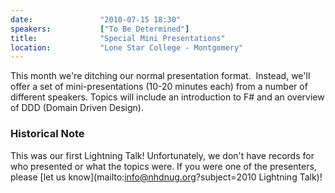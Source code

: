 ```yaml
---
date:               "2010-07-15 18:30"
speakers:           ["To Be Determined"]
title:              "Special Mini Presentations"
location:           "Lone Star College - Montgomery"
---
```

This month we're ditching our normal presentation format.&nbsp;
Instead, we'll offer a set of mini-presentations (10-20 minutes each) from a number of different speakers.
Topics will include an introduction to F# and an overview of DDD (Domain Driven Design).

### Historical Note

This was our first Lightning Talk! Unfortunately, we don't have records for who presented or what the topics were. If
 you were one of the presenters, please [let us know](mailto:info@nhdnug.org?subject=2010 Lightning Talk)!
